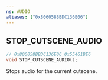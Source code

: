 ```yaml
---
ns: AUDIO
aliases: ["0x806058BBDC136E06"]
---
```

## STOP_CUTSCENE_AUDIO

```c
// 0x806058BBDC136E06 0x55461BE6
void STOP_CUTSCENE_AUDIO();
```

Stops audio for the current cutscene.

